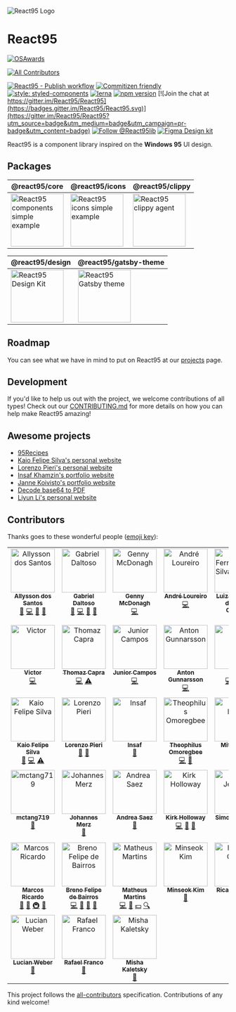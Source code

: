 ![React95 Logo](packages/design/logo/React95-clouds.png)

# React95

[![OSAwards](https://img.shields.io/badge/osawards-Fun%20side%20project%20of%20the%20year-brightgreen.svg)](https://twitter.com/ReactAmsterdam/status/1116707269956251648)

<!-- ALL-CONTRIBUTORS-BADGE:START - Do not remove or modify this section -->
[![All Contributors](https://img.shields.io/badge/all_contributors-38-orange.svg?style=flat-square)](#contributors)
<!-- ALL-CONTRIBUTORS-BADGE:END -->

[![React95 - Publish workflow](https://github.com/React95/React95/workflows/React95%20-%20Publish%20workflow/badge.svg)](https://github.com/React95/React95/actions)
[![Commitizen friendly](https://img.shields.io/badge/commitizen-friendly-brightgreen.svg)](http://commitizen.github.io/cz-cli/)
[![style: styled-components](https://img.shields.io/badge/style-%F0%9F%92%85%20styled--components-orange.svg?colorB=daa357&colorA=db748e)](https://github.com/styled-components/styled-components)
[![lerna](https://img.shields.io/badge/maintained%20with-lerna-cc00ff.svg)](https://lerna.js.org/)
[![npm version](https://badge.fury.io/js/%40react95%2Fcore.svg)](https://www.npmjs.com/package/@react95/core)
[![Join the chat at https://gitter.im/React95/React95](https://badges.gitter.im/React95/React95.svg)](https://gitter.im/React95/React95?utm_source=badge&utm_medium=badge&utm_campaign=pr-badge&utm_content=badge)
[![Follow @React95lib](https://img.shields.io/twitter/follow/React95lib)](https://twitter.com/intent/follow?screen_name=React95lib)
[![Figma Design kit](https://img.shields.io/badge/Figma-Design%20kit-blueviolet)](https://www.figma.com/file/2cbigNitjcruBDZT12ixIq/React95-Design-Kit)

React95 is a component library inspired on the **Windows 95** UI design.

## Packages

| @react95/core                                                                                                                                                                                                                                               | @react95/icons                                                                                                                                                                                                                                | @react95/clippy                                                                                                                                                                                                                 |
| ----------------------------------------------------------------------------------------------------------------------------------------------------------------------------------------------------------------------------------------------------------- | --------------------------------------------------------------------------------------------------------------------------------------------------------------------------------------------------------------------------------------------- | ------------------------------------------------------------------------------------------------------------------------------------------------------------------------------------------------------------------------------- |
| [<img height="120" alt="React95 components simple example" title="React95 components simple example" src="https://raw.githubusercontent.com/React95/React95/master/assets/components.png" />](https://github.com/React95/React95/tree/master/packages/core) | [<img height="120" alt="React95 icons simple example" title="React95 icons simple example" src="https://raw.githubusercontent.com/React95/React95/master/assets/icons.png" />](https://github.com/React95/React95/tree/master/packages/icons) | [<img height="120" alt="React95 clippy agent" title="React95 clippy agent" src="https://raw.githubusercontent.com/React95/React95/master/assets/clippy.gif" />](https://github.com/React95/React95/tree/master/packages/clippy) |

| @react95/design                                                                                                                                                                                                                | @react95/gatsby-theme                                                                                                                                                                                          |
| ------------------------------------------------------------------------------------------------------------------------------------------------------------------------------------------------------------------------------ | -------------------------------------------------------------------------------------------------------------------------------------------------------------------------------------------------------------- |
| [<img height="120" alt="React95 Design Kit" title="React95 Design Kit" src="https://raw.githubusercontent.com/React95/React95/master/assets/designkit.png" />](https://github.com/React95/React95/tree/master/packages/design) | [<img height="120" alt="React95 Gatsby theme" title="React95 Gatsby theme" src="https://raw.githubusercontent.com/React95/React95/master/assets/gatsby-theme.png" />](https://github.com/React95/gatsby-theme) |

## Roadmap

You can see what we have in mind to put on React95 at our [projects](https://github.com/React95/React95/projects) page.

## Development

If you'd like to help us out with the project, we welcome contributions of all types! Check out our [CONTRIBUTING.md](CONTRIBUTING.md) for more details on how you can help make React95 amazing!

## Awesome projects

- [95Recipes](https://github.com/ggdaltoso/95Recipes)
- [Kaio Felipe Silva's personal website](https://github.com/kaiofelipejs/kaiofelipejs.dev)
- [Lorenzo Pieri's personal website](https://github.com/LRNZ09/lrnz09.github.io)
- [Insaf Khamzin's portfolio website](https://github.com/InsafKhamzin/portfolio)
- [Janne Koivisto's portfolio website](https://janneilkka.com)
- [Decode base64 to PDF](https://base64.rafaelfranco.com/)
- [Liyun Li's personal website](https://liyun.li)

## Contributors

Thanks goes to these wonderful people ([emoji key](https://github.com/kentcdodds/all-contributors#emoji-key)):

<!-- ALL-CONTRIBUTORS-LIST:START - Do not remove or modify this section -->
<!-- prettier-ignore-start -->
<!-- markdownlint-disable -->
<table>
  <tbody>
    <tr>
      <td align="center" valign="top" width="14.28%"><a href="https://allysson.me/"><img src="https://avatars1.githubusercontent.com/u/13424727?v=4?s=100" width="100px;" alt="Allysson dos Santos"/><br /><sub><b>Allysson dos Santos</b></sub></a><br /><a href="https://github.com/React95/React95/commits?author=allyssonsantos" title="Documentation">📖</a> <a href="https://github.com/React95/React95/commits?author=allyssonsantos" title="Code">💻</a> <a href="#ideas-allyssonsantos" title="Ideas, Planning, & Feedback">🤔</a> <a href="https://github.com/React95/React95/pulls?q=is%3Apr+reviewed-by%3Aallyssonsantos" title="Reviewed Pull Requests">👀</a></td>
      <td align="center" valign="top" width="14.28%"><a href="https://github.com/ggdaltoso"><img src="https://avatars0.githubusercontent.com/u/6536985?v=4?s=100" width="100px;" alt="Gabriel Daltoso"/><br /><sub><b>Gabriel Daltoso</b></sub></a><br /><a href="https://github.com/React95/React95/commits?author=ggdaltoso" title="Documentation">📖</a> <a href="https://github.com/React95/React95/commits?author=ggdaltoso" title="Code">💻</a> <a href="#ideas-ggdaltoso" title="Ideas, Planning, & Feedback">🤔</a> <a href="https://github.com/React95/React95/pulls?q=is%3Apr+reviewed-by%3Aggdaltoso" title="Reviewed Pull Requests">👀</a></td>
      <td align="center" valign="top" width="14.28%"><a href="https://github.com/gennymcdonagh"><img src="https://avatars1.githubusercontent.com/u/25296442?v=4?s=100" width="100px;" alt="Genny McDonagh"/><br /><sub><b>Genny McDonagh</b></sub></a><br /><a href="https://github.com/React95/React95/commits?author=gennymcdonagh" title="Code">💻</a></td>
      <td align="center" valign="top" width="14.28%"><a href="https://github.com/andreloureiro"><img src="https://avatars0.githubusercontent.com/u/2106717?v=4?s=100" width="100px;" alt="André Loureiro"/><br /><sub><b>André Loureiro</b></sub></a><br /><a href="https://github.com/React95/React95/commits?author=andreloureiro" title="Code">💻</a></td>
      <td align="center" valign="top" width="14.28%"><a href="http://cieslak.dev"><img src="https://avatars0.githubusercontent.com/u/14146176?v=4?s=100" width="100px;" alt="Luiz Fernando da Silva Cieslak"/><br /><sub><b>Luiz Fernando da Silva Cieslak</b></sub></a><br /><a href="https://github.com/React95/React95/commits?author=luizcieslak" title="Documentation">📖</a> <a href="#ideas-luizcieslak" title="Ideas, Planning, & Feedback">🤔</a></td>
      <td align="center" valign="top" width="14.28%"><a href="https://github.com/lukehorvat"><img src="https://avatars2.githubusercontent.com/u/1034878?v=4?s=100" width="100px;" alt="Luke Horvat"/><br /><sub><b>Luke Horvat</b></sub></a><br /><a href="https://github.com/React95/React95/commits?author=lukehorvat" title="Documentation">📖</a></td>
      <td align="center" valign="top" width="14.28%"><a href="https://github.com/oddisland"><img src="https://avatars2.githubusercontent.com/u/20609161?v=4?s=100" width="100px;" alt="Blood Boy"/><br /><sub><b>Blood Boy</b></sub></a><br /><a href="https://github.com/React95/React95/commits?author=oddisland" title="Code">💻</a></td>
    </tr>
    <tr>
      <td align="center" valign="top" width="14.28%"><a href="https://twitter.com/HelloVictorWang"><img src="https://avatars3.githubusercontent.com/u/12963675?v=4?s=100" width="100px;" alt="Victor"/><br /><sub><b>Victor</b></sub></a><br /><a href="https://github.com/React95/React95/commits?author=beizhedenglong" title="Code">💻</a></td>
      <td align="center" valign="top" width="14.28%"><a href="https://stackoverflow.com/users/6061376/thomaz-capra?tab=profile"><img src="https://avatars2.githubusercontent.com/u/13137325?v=4?s=100" width="100px;" alt="Thomaz Capra"/><br /><sub><b>Thomaz Capra</b></sub></a><br /><a href="https://github.com/React95/React95/commits?author=thomazcapra" title="Code">💻</a> <a href="https://github.com/React95/React95/commits?author=thomazcapra" title="Tests">⚠️</a></td>
      <td align="center" valign="top" width="14.28%"><a href="https://github.com/accuvit"><img src="https://avatars0.githubusercontent.com/u/19792530?v=4?s=100" width="100px;" alt="Junior Campos"/><br /><sub><b>Junior Campos</b></sub></a><br /><a href="https://github.com/React95/React95/commits?author=accuvit" title="Code">💻</a></td>
      <td align="center" valign="top" width="14.28%"><a href="http://antongunnarsson.com"><img src="https://avatars2.githubusercontent.com/u/6201720?v=4?s=100" width="100px;" alt="Anton Gunnarsson"/><br /><sub><b>Anton Gunnarsson</b></sub></a><br /><a href="https://github.com/React95/React95/commits?author=anton-g" title="Code">💻</a></td>
      <td align="center" valign="top" width="14.28%"><a href="http://mikegsrv.ru"><img src="https://avatars1.githubusercontent.com/u/15021175?v=4?s=100" width="100px;" alt="Mike"/><br /><sub><b>Mike</b></sub></a><br /><a href="https://github.com/React95/React95/commits?author=mikegsrv" title="Code">💻</a> <a href="https://github.com/React95/React95/commits?author=mikegsrv" title="Tests">⚠️</a> <a href="https://github.com/React95/React95/issues?q=author%3Amikegsrv" title="Bug reports">🐛</a></td>
      <td align="center" valign="top" width="14.28%"><a href="https://twitter.com/drosenwasser"><img src="https://avatars2.githubusercontent.com/u/972891?v=4?s=100" width="100px;" alt="Daniel Rosenwasser"/><br /><sub><b>Daniel Rosenwasser</b></sub></a><br /><a href="https://github.com/React95/React95/issues?q=author%3ADanielRosenwasser" title="Bug reports">🐛</a> <a href="https://github.com/React95/React95/commits?author=DanielRosenwasser" title="Documentation">📖</a> <a href="https://github.com/React95/React95/commits?author=DanielRosenwasser" title="Code">💻</a> <a href="https://github.com/React95/React95/commits?author=DanielRosenwasser" title="Tests">⚠️</a></td>
      <td align="center" valign="top" width="14.28%"><a href="https://github.com/ddsilva"><img src="https://avatars1.githubusercontent.com/u/755101?v=4?s=100" width="100px;" alt="Daniel Silva"/><br /><sub><b>Daniel Silva</b></sub></a><br /><a href="https://github.com/React95/React95/commits?author=ddsilva" title="Tests">⚠️</a></td>
    </tr>
    <tr>
      <td align="center" valign="top" width="14.28%"><a href="http://kaiofelipejs.dev"><img src="https://avatars2.githubusercontent.com/u/41922744?v=4?s=100" width="100px;" alt="Kaio Felipe Silva"/><br /><sub><b>Kaio Felipe Silva</b></sub></a><br /><a href="https://github.com/React95/React95/commits?author=kaiofelipejs" title="Documentation">📖</a> <a href="https://github.com/React95/React95/commits?author=kaiofelipejs" title="Code">💻</a> <a href="https://github.com/React95/React95/commits?author=kaiofelipejs" title="Tests">⚠️</a></td>
      <td align="center" valign="top" width="14.28%"><a href="https://github.com/LRNZ09"><img src="https://avatars2.githubusercontent.com/u/13508373?v=4?s=100" width="100px;" alt="Lorenzo Pieri"/><br /><sub><b>Lorenzo Pieri</b></sub></a><br /><a href="https://github.com/React95/React95/commits?author=LRNZ09" title="Documentation">📖</a> <a href="#question-LRNZ09" title="Answering Questions">💬</a></td>
      <td align="center" valign="top" width="14.28%"><a href="http://insafkhamzin.com"><img src="https://avatars3.githubusercontent.com/u/27154217?v=4?s=100" width="100px;" alt="Insaf"/><br /><sub><b>Insaf</b></sub></a><br /><a href="https://github.com/React95/React95/commits?author=InsafKhamzin" title="Documentation">📖</a></td>
      <td align="center" valign="top" width="14.28%"><a href="https://theoomoregbee.me"><img src="https://avatars3.githubusercontent.com/u/10440327?v=4?s=100" width="100px;" alt="Theophilus Omoregbee"/><br /><sub><b>Theophilus Omoregbee</b></sub></a><br /><a href="https://github.com/React95/React95/commits?author=theoomoregbee" title="Code">💻</a> <a href="https://github.com/React95/React95/issues?q=author%3Atheoomoregbee" title="Bug reports">🐛</a></td>
      <td align="center" valign="top" width="14.28%"><a href="https://github.com/belakm"><img src="https://avatars2.githubusercontent.com/u/13392444?v=4?s=100" width="100px;" alt="Mitja Belak"/><br /><sub><b>Mitja Belak</b></sub></a><br /><a href="https://github.com/React95/React95/issues?q=author%3Abelakm" title="Bug reports">🐛</a> <a href="https://github.com/React95/React95/commits?author=belakm" title="Code">💻</a></td>
      <td align="center" valign="top" width="14.28%"><a href="http://janneilkka.com"><img src="https://avatars3.githubusercontent.com/u/49063172?v=4?s=100" width="100px;" alt="janneilkka"/><br /><sub><b>janneilkka</b></sub></a><br /><a href="#design-janneilkka" title="Design">🎨</a> <a href="#ideas-janneilkka" title="Ideas, Planning, & Feedback">🤔</a></td>
      <td align="center" valign="top" width="14.28%"><a href="http://tominasweb.com"><img src="https://avatars1.githubusercontent.com/u/32068891?v=4?s=100" width="100px;" alt="Tomas Nasjleti"/><br /><sub><b>Tomas Nasjleti</b></sub></a><br /><a href="https://github.com/React95/React95/commits?author=TomAndril" title="Documentation">📖</a></td>
    </tr>
    <tr>
      <td align="center" valign="top" width="14.28%"><a href="https://github.com/mctang719"><img src="https://avatars0.githubusercontent.com/u/17521191?v=4?s=100" width="100px;" alt="mctang719"/><br /><sub><b>mctang719</b></sub></a><br /><a href="https://github.com/React95/React95/issues?q=author%3Amctang719" title="Bug reports">🐛</a></td>
      <td align="center" valign="top" width="14.28%"><a href="https://github.com/JohannesMerz"><img src="https://avatars.githubusercontent.com/u/11529353?v=4?s=100" width="100px;" alt="Johannes Merz"/><br /><sub><b>Johannes Merz</b></sub></a><br /><a href="https://github.com/React95/React95/issues?q=author%3AJohannesMerz" title="Bug reports">🐛</a></td>
      <td align="center" valign="top" width="14.28%"><a href="https://github.com/sparky-raccoon"><img src="https://avatars.githubusercontent.com/u/16033537?v=4?s=100" width="100px;" alt="Andrea Saez"/><br /><sub><b>Andrea Saez</b></sub></a><br /><a href="https://github.com/React95/React95/issues?q=author%3Asparky-raccoon" title="Bug reports">🐛</a></td>
      <td align="center" valign="top" width="14.28%"><a href="https://github.com/kirkobyte"><img src="https://avatars.githubusercontent.com/u/6798667?v=4?s=100" width="100px;" alt="Kirk Holloway"/><br /><sub><b>Kirk Holloway</b></sub></a><br /><a href="https://github.com/React95/React95/commits?author=kirkobyte" title="Code">💻</a> <a href="https://github.com/React95/React95/commits?author=kirkobyte" title="Documentation">📖</a> <a href="#ideas-kirkobyte" title="Ideas, Planning, & Feedback">🤔</a></td>
      <td align="center" valign="top" width="14.28%"><a href="https://www.bojagi.io"><img src="https://avatars.githubusercontent.com/u/1235818?v=4?s=100" width="100px;" alt="Simon Jentsch"/><br /><sub><b>Simon Jentsch</b></sub></a><br /><a href="#infra-tchock" title="Infrastructure (Hosting, Build-Tools, etc)">🚇</a></td>
      <td align="center" valign="top" width="14.28%"><a href="https://sime.net.au/"><img src="https://avatars.githubusercontent.com/u/216917?v=4?s=100" width="100px;" alt="Simon Males"/><br /><sub><b>Simon Males</b></sub></a><br /><a href="#infra-sime" title="Infrastructure (Hosting, Build-Tools, etc)">🚇</a></td>
      <td align="center" valign="top" width="14.28%"><a href="https://kembreyfarquhar.com"><img src="https://avatars.githubusercontent.com/u/47987809?v=4?s=100" width="100px;" alt="Katie Embrey-Farquhar"/><br /><sub><b>Katie Embrey-Farquhar</b></sub></a><br /><a href="https://github.com/React95/React95/commits?author=kembreyfarquhar" title="Code">💻</a> <a href="https://github.com/React95/React95/issues?q=author%3Akembreyfarquhar" title="Bug reports">🐛</a></td>
    </tr>
    <tr>
      <td align="center" valign="top" width="14.28%"><a href="https://www.linkedin.com/in/marcosricardo0101/"><img src="https://avatars.githubusercontent.com/u/27781419?v=4?s=100" width="100px;" alt="Marcos Ricardo"/><br /><sub><b>Marcos Ricardo</b></sub></a><br /><a href="https://github.com/React95/React95/commits?author=mavericardo" title="Documentation">📖</a> <a href="https://github.com/React95/React95/issues?q=author%3Amavericardo" title="Bug reports">🐛</a> <a href="#infra-mavericardo" title="Infrastructure (Hosting, Build-Tools, etc)">🚇</a> <a href="#maintenance-mavericardo" title="Maintenance">🚧</a></td>
      <td align="center" valign="top" width="14.28%"><a href="https://github.com/felipsbreno"><img src="https://avatars.githubusercontent.com/u/50807243?v=4?s=100" width="100px;" alt="Breno Felipe de Bairros"/><br /><sub><b>Breno Felipe de Bairros</b></sub></a><br /><a href="https://github.com/React95/React95/commits?author=felipsbreno" title="Code">💻</a> <a href="#ideas-felipsbreno" title="Ideas, Planning, & Feedback">🤔</a> <a href="#question-felipsbreno" title="Answering Questions">💬</a> <a href="https://github.com/React95/React95/commits?author=felipsbreno" title="Documentation">📖</a></td>
      <td align="center" valign="top" width="14.28%"><a href="https://mmartins.vercel.app/"><img src="https://avatars.githubusercontent.com/u/46993493?v=4?s=100" width="100px;" alt="Matheus Martins"/><br /><sub><b>Matheus Martins</b></sub></a><br /><a href="https://github.com/React95/React95/commits?author=mmartinsolliv" title="Code">💻</a> <a href="#ideas-mmartinsolliv" title="Ideas, Planning, & Feedback">🤔</a> <a href="#financial-mmartinsolliv" title="Financial">💵</a> <a href="#fundingFinding-mmartinsolliv" title="Funding Finding">🔍</a></td>
      <td align="center" valign="top" width="14.28%"><a href="https://github.com/cybaj"><img src="https://avatars.githubusercontent.com/u/11937687?v=4?s=100" width="100px;" alt="Minseok Kim"/><br /><sub><b>Minseok Kim</b></sub></a><br /><a href="https://github.com/React95/React95/commits?author=cybaj" title="Documentation">📖</a></td>
      <td align="center" valign="top" width="14.28%"><a href="https://github.com/Mrpanquecas"><img src="https://avatars.githubusercontent.com/u/10724552?v=4?s=100" width="100px;" alt="Ricardo Costa"/><br /><sub><b>Ricardo Costa</b></sub></a><br /><a href="https://github.com/React95/React95/issues?q=author%3AMrpanquecas" title="Bug reports">🐛</a></td>
      <td align="center" valign="top" width="14.28%"><a href="https://github.com/ezzcodeezzlife"><img src="https://avatars.githubusercontent.com/u/64021988?v=4?s=100" width="100px;" alt="fabi.s"/><br /><sub><b>fabi.s</b></sub></a><br /><a href="https://github.com/React95/React95/commits?author=ezzcodeezzlife" title="Documentation">📖</a></td>
      <td align="center" valign="top" width="14.28%"><a href="https://joshuaghali.com"><img src="https://avatars.githubusercontent.com/u/11557261?v=4?s=100" width="100px;" alt="Joshua Ghali"/><br /><sub><b>Joshua Ghali</b></sub></a><br /><a href="https://github.com/React95/React95/issues?q=author%3Ajjghali" title="Bug reports">🐛</a></td>
    </tr>
    <tr>
      <td align="center" valign="top" width="14.28%"><a href="https://weber.xyz"><img src="https://avatars.githubusercontent.com/u/7360204?v=4?s=100" width="100px;" alt="Lucian Weber"/><br /><sub><b>Lucian Weber</b></sub></a><br /><a href="https://github.com/React95/React95/issues?q=author%3Alucianweber" title="Bug reports">🐛</a></td>
      <td align="center" valign="top" width="14.28%"><a href="https://rafaelfranco.com"><img src="https://avatars.githubusercontent.com/u/19496473?v=4?s=100" width="100px;" alt="Rafael Franco"/><br /><sub><b>Rafael Franco</b></sub></a><br /><a href="https://github.com/React95/React95/issues?q=author%3Arfoel" title="Bug reports">🐛</a></td>
      <td align="center" valign="top" width="14.28%"><a href="https://github.com/mmkal"><img src="https://avatars.githubusercontent.com/u/15040698?v=4?s=100" width="100px;" alt="Misha Kaletsky"/><br /><sub><b>Misha Kaletsky</b></sub></a><br /><a href="https://github.com/React95/React95/issues?q=author%3Ammkal" title="Bug reports">🐛</a></td>
    </tr>
  </tbody>
</table>

<!-- markdownlint-restore -->
<!-- prettier-ignore-end -->

<!-- ALL-CONTRIBUTORS-LIST:END -->

This project follows the [all-contributors](https://github.com/kentcdodds/all-contributors) specification. Contributions of any kind welcome!
